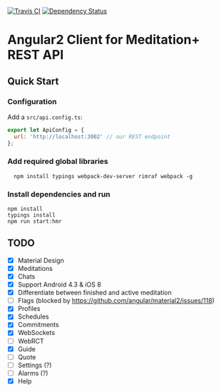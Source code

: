[![Travis CI](https://api.travis-ci.org/binarious/meditation-plus-angular.svg)](https://travis-ci.org/binarious/meditation-plus-angular)
[![Dependency Status](https://david-dm.org/binarious/meditation-plus-angular.svg)](https://david-dm.org/binarious/meditation-plus-angular)

# Angular2 Client for Meditation+ REST API

## Quick Start

### Configuration
Add a `src/api.config.ts`:

```js
export let ApiConfig = {
  url: 'http://localhost:3002' // our REST endpoint
};
```
### Add required global libraries
```
  npm install typings webpack-dev-server rimraf webpack -g
```

### Install dependencies and run
```
npm install
typings install
npm run start:hmr
```

## TODO
- [x] Material Design
- [x] Meditations
- [x] Chats
- [x] Support Android 4.3 & iOS 8
- [x] Differentiate between finished and active meditation
- [ ] Flags (blocked by https://github.com/angular/material2/issues/118)
- [x] Profiles
- [x] Schedules
- [x] Commitments
- [x] WebSockets
- [ ] WebRCT
- [x] Guide
- [ ] Quote
- [ ] Settings (?)
- [ ] Alarms (?)
- [x] Help
